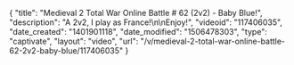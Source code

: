 {
    "title": "Medieval 2 Total War Online Battle # 62 (2v2) - Baby Blue!",
    "description": "A 2v2, I play as France!\n\nEnjoy!",
    "videoid": "117406035",
    "date_created": "1401901118",
    "date_modified": "1506478303",
    "type": "captivate",
    "layout": "video",
    "url": "\/v\/medieval-2-total-war-online-battle-62-2v2-baby-blue\/117406035"
}